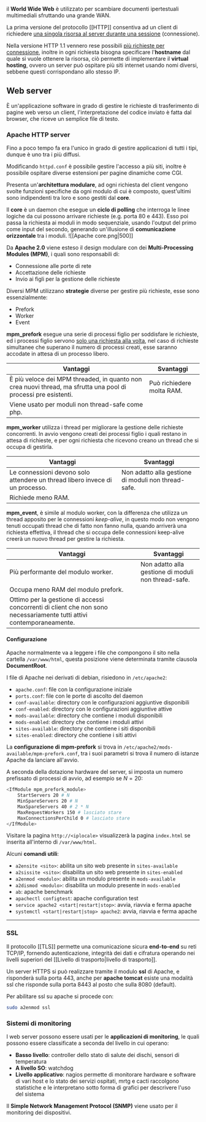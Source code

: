 il **World Wide Web** è utilizzato per scambiare documenti ipertestuali multimediali sfruttando una grande WAN.

La prima versione del protocollo [[HTTP]] consentiva ad un client di richiedere <u>una singola risorsa al server durante una sessione</u> (connessione).

Nella versione HTTP 1.1 vennero rese possibili <u>più richieste per connessione</u>, inoltre in ogni richiesta bisogna specificare l'**hostname** dal quale si vuole ottenere la risorsa, ciò permette di implementare il **virtual hosting**, ovvero un server può ospitare più siti internet usando nomi diversi, sebbene questi corrispondano allo stesso IP.

## Web server
È un'applicazione software in grado di gestire le richieste di trasferimento di pagine web verso un client, l'interpretazione del codice inviato è fatta dal browser, che riceve un semplice file di testo.

### Apache HTTP server
Fino a poco tempo fa era l'unico in grado di gestire applicazioni di tutti i tipi, dunque è uno tra i più diffusi.

Modificando `httpd.conf` è possibile gestire l'accesso a più siti, inoltre è possibile ospitare diverse estensioni per pagine dinamiche come CGI.

Presenta un'**architettura modulare**, ad ogni richiesta del client vengono svolte funzioni specifiche da ogni modulo di cui è composto, quest'ultimi sono indipendenti tra loro e sono gestiti dal **core**.

Il **core** è un daemon che esegue un **ciclo di polling** che interroga le linee logiche da cui possono arrivare richieste (e.g. porta 80 e 443).
Esso poi passa la richiesta ai moduli in modo sequenziale, usando l'output del primo come input del secondo, generando un'illusione di **comunicazione orizzontale** tra i moduli.
![[Apache core.png|500]]

Da **Apache 2.0** viene esteso il design modulare con dei **Multi-Processing Modules (MPM)**, i quali sono responsabili di:
- Connessione alle porte di rete
- Accettazione delle richieste
- Invio ai figli per la gestione delle richieste

Diversi MPM utilizzano **strategie** diverse per gestire più richieste, esse sono essenzialmente:
- Prefork
- Worker
- Event

**mpm_prefork** esegue una serie di processi figlio per soddisfare le richieste, ed i processi figlio servono <u>solo una richiesta alla volta</u>, nel caso di richieste simultanee che superano il numero di processi creati, esse saranno accodate in attesa di un processo libero.

| Vantaggi                                                                                                       | Svantaggi                 |
| -------------------------------------------------------------------------------------------------------------- | ------------------------- |
| È più veloce dei MPM threaded, in quanto non crea nuovi thread, ma sfrutta una pool di processi pre esistenti. | Può richiedere molta RAM. |
| Viene usato per moduli non thread-safe come php.                                                               |                           |

**mpm_worker** utilizza i thread per migliorare la gestione delle richieste concorrenti.
In avvio vengono creati dei processi figlio i quali restano in attesa di richieste, e per ogni richiesta che ricevono creano un thread che si occupa di gestirla.

| Vantaggi                                                                     | Svantaggi                                           |
| ---------------------------------------------------------------------------- | --------------------------------------------------- |
| Le connessioni devono solo attendere un thread libero invece di un processo. | Non adatto alla gestione di moduli non thread-safe. |
| Richiede meno RAM.                                                           |                                                     |

**mpm_event**, è simile al modulo worker, con la differenza che utilizza un thread apposito per le connessioni _keep-alive_, in questo modo non vengono tenuti occupati thread che di fatto non fanno nulla, quando arriverà una richiesta effettiva, il thread che si occupa delle connessioni keep-alive creerà un nuovo thread per gestire la richiesta.


| Vantaggi                                                                                                              | Svantaggi                                           |
| --------------------------------------------------------------------------------------------------------------------- | --------------------------------------------------- |
| Più performante del modulo worker.                                                                                    | Non adatto alla gestione di moduli non thread-safe. |
| Occupa meno RAM del modulo prefork.                                                                                   |                                                     |
| Ottimo per la gestione di accessi concorrenti di client che non sono necessariamente tutti attivi contemporaneamente. |                                                     |

#### Configurazione
Apache normalmente va a leggere i file che compongono il sito nella cartella `/var/www/html`, questa posizione viene determinata tramite clausola **DocumentRoot**.

I file di Apache nei derivati di debian, risiedono in `/etc/apache2`:
- `apache.conf`: file con la configurazione iniziale
- `ports.conf`: file con le porte di ascolto del daemon
- `conf-available`: directory con le configurazioni aggiuntive disponibili
- `conf-enabled`: directory con le configurazioni aggiuntive attive
- `mods-available`: directory che contiene i moduli disponibili
- `mods-enabled`: directory che contiene i moduli attivi
- `sites-available`: directory che contiene i siti disponibili
- `sites-enabled`: directory che contiene i siti attivi

La **configurazione di mpm-prefork** si trova in `/etc/apache2/mods-available/mpm-prefork.conf`, tra i suoi parametri si trova il numero di istanze Apache da lanciare all'avvio.

A seconda della dotazione hardware del server, si imposta un numero prefissato di processi di avvio, ad esempio se $N=20$:
```bash
<IfModule mpm_prefork_module>
	StartServers 20 # N
	MinSpareServers 20 # N
	MaxSpareServers 40 # 2 * N
	MaxRequestWorkers 150 # lasciato stare
	MaxConnectionsPerChild 0 # lasciato stare
</IfModule>
```

Visitare la pagina `http://<iplocale>` visualizzerà la pagina `index.html` se inserita all'interno di `/var/www/html`.

Alcuni **comandi utili**:
- `a2ensite <sito>`: abilita un sito web presente in `sites-available`
- `a2sissite <sito>`: disabilita un sito web presente in `sites-enabled`
- `a2enmod <modulo>`: abilita un modulo presente in `mods-available`
- `a2dismod <modulo>`: disabilita un modulo presente in `mods-enabled`
- `ab`: apache benchmark
- `apachectl configtest`: apache configuration test
- `service apache2 <start|restart|stop>`: avvia, riavvia e ferma apache
- `systemctl <start|restart|stop> apache2`: avvia, riavvia e ferma apache

---
### SSL
Il protocollo [[TLS]] permette una comunicazione sicura **end-to-end** su reti TCP/IP, fornendo autenticazione, integrità dei dati e cifratura operando nei livelli superiori del [[Livello di trasporto|livello di trasporto]].

Un server HTTPS si può realizzare tramite il modulo **ssl** di Apache, e risponderà sulla porta 443, anche per **apache tomcat** esiste una modalità ssl che risponde sulla porta 8443 al posto che sulla 8080 (default).

Per abilitare ssl su apache si procede con:
```bash
sudo a2enmod ssl
```

### Sistemi di monitoring
I web server possono essere usati per le **applicazioni di monitoring**, le quali possono essere classificate a seconda del livello in cui operano:
- **Basso livello**: controller dello stato di salute dei dischi, sensori di temperatura
- **A livello SO**: watchdog
- **Livello applicativo**: nagios permette di monitorare hardware e software di vari host e lo stato dei servizi ospitati, mrtg e cacti raccolgono statistiche e le interpretano sotto forma di grafici per descrivere l'uso del sistema

Il **Simple Network Management Protocol (SNMP)** viene usato per il monitoring dei dispositivi.
